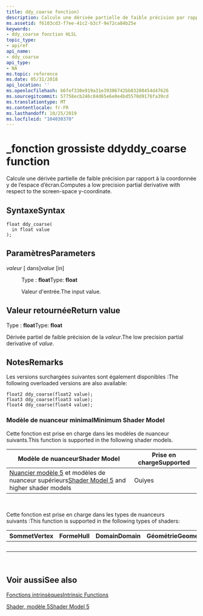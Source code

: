 ```yaml
---
title: ddy_coarse fonction)
description: Calcule une dérivée partielle de faible précision par rapport à la coordonnée y de l’espace d’écran.
ms.assetid: f6103cd3-f7ee-41c2-b3cf-9e72ca84b25e
keywords:
- ddy_coarse fonction HLSL
topic_type:
- apiref
api_name:
- ddy_coarse
api_type:
- NA
ms.topic: reference
ms.date: 05/31/2018
api_location: ''
ms.openlocfilehash: b6fef330e919a31e39306742bb03280454d47626
ms.sourcegitcommit: 57758ecb246c84d65e6e0e4bd5570d9176fa39cd
ms.translationtype: MT
ms.contentlocale: fr-FR
ms.lasthandoff: 10/25/2019
ms.locfileid: "104030370"
---
```

# <a name="ddy_coarse-function"></a><span data-ttu-id="de117-104">\_fonction grossiste ddy</span><span class="sxs-lookup"><span data-stu-id="de117-104">ddy\_coarse function</span></span>

<span data-ttu-id="de117-105">Calcule une dérivée partielle de faible précision par rapport à la coordonnée y de l’espace d’écran.</span><span class="sxs-lookup"><span data-stu-id="de117-105">Computes a low precision partial derivative with respect to the screen-space y-coordinate.</span></span>

## <a name="syntax"></a><span data-ttu-id="de117-106">Syntaxe</span><span class="sxs-lookup"><span data-stu-id="de117-106">Syntax</span></span>

``` syntax
float ddy_coarse(
  in float value
);
```

## <a name="parameters"></a><span data-ttu-id="de117-107">Paramètres</span><span class="sxs-lookup"><span data-stu-id="de117-107">Parameters</span></span>

<dl> <dt>

<span data-ttu-id="de117-108">*valeur* \[ dans\]</span><span class="sxs-lookup"><span data-stu-id="de117-108">*value* \[in\]</span></span>
</dt> <dd>

<span data-ttu-id="de117-109">Type : **float**</span><span class="sxs-lookup"><span data-stu-id="de117-109">Type: **float**</span></span>

<span data-ttu-id="de117-110">Valeur d'entrée.</span><span class="sxs-lookup"><span data-stu-id="de117-110">The input value.</span></span>

</dd> </dl>

## <a name="return-value"></a><span data-ttu-id="de117-111">Valeur retournée</span><span class="sxs-lookup"><span data-stu-id="de117-111">Return value</span></span>

<span data-ttu-id="de117-112">Type : **float**</span><span class="sxs-lookup"><span data-stu-id="de117-112">Type: **float**</span></span>

<span data-ttu-id="de117-113">Dérivée partiel de faible précision de la *valeur*.</span><span class="sxs-lookup"><span data-stu-id="de117-113">The low precision partial derivative of *value*.</span></span>

## <a name="remarks"></a><span data-ttu-id="de117-114">Notes</span><span class="sxs-lookup"><span data-stu-id="de117-114">Remarks</span></span>

<span data-ttu-id="de117-115">Les versions surchargées suivantes sont également disponibles :</span><span class="sxs-lookup"><span data-stu-id="de117-115">The following overloaded versions are also available:</span></span>

``` syntax
float2 ddy_coarse(float2 value);
float3 ddy_coarse(float3 value);
float4 ddy_coarse(float4 value);
```

### <a name="minimum-shader-model"></a><span data-ttu-id="de117-116">Modèle de nuanceur minimal</span><span class="sxs-lookup"><span data-stu-id="de117-116">Minimum Shader Model</span></span>

<span data-ttu-id="de117-117">Cette fonction est prise en charge dans les modèles de nuanceur suivants.</span><span class="sxs-lookup"><span data-stu-id="de117-117">This function is supported in the following shader models.</span></span>



| <span data-ttu-id="de117-118">Modèle de nuanceur</span><span class="sxs-lookup"><span data-stu-id="de117-118">Shader Model</span></span>                                                                | <span data-ttu-id="de117-119">Prise en charge</span><span class="sxs-lookup"><span data-stu-id="de117-119">Supported</span></span> |
|-----------------------------------------------------------------------------|-----------|
| <span data-ttu-id="de117-120">[Nuancier modèle 5](d3d11-graphics-reference-sm5.md) et modèles de nuanceur supérieurs</span><span class="sxs-lookup"><span data-stu-id="de117-120">[Shader Model 5](d3d11-graphics-reference-sm5.md) and higher shader models</span></span> | <span data-ttu-id="de117-121">Oui</span><span class="sxs-lookup"><span data-stu-id="de117-121">yes</span></span>       |



 

<span data-ttu-id="de117-122">Cette fonction est prise en charge dans les types de nuanceurs suivants :</span><span class="sxs-lookup"><span data-stu-id="de117-122">This function is supported in the following types of shaders:</span></span>



| <span data-ttu-id="de117-123">Sommet</span><span class="sxs-lookup"><span data-stu-id="de117-123">Vertex</span></span> | <span data-ttu-id="de117-124">Forme</span><span class="sxs-lookup"><span data-stu-id="de117-124">Hull</span></span> | <span data-ttu-id="de117-125">Domain</span><span class="sxs-lookup"><span data-stu-id="de117-125">Domain</span></span> | <span data-ttu-id="de117-126">Géométrie</span><span class="sxs-lookup"><span data-stu-id="de117-126">Geometry</span></span> | <span data-ttu-id="de117-127">Pixel</span><span class="sxs-lookup"><span data-stu-id="de117-127">Pixel</span></span> | <span data-ttu-id="de117-128">Compute</span><span class="sxs-lookup"><span data-stu-id="de117-128">Compute</span></span> |
|--------|------|--------|----------|-------|---------|
|        |      |        |          | <span data-ttu-id="de117-129">x</span><span class="sxs-lookup"><span data-stu-id="de117-129">x</span></span>     |         |



 

## <a name="see-also"></a><span data-ttu-id="de117-130">Voir aussi</span><span class="sxs-lookup"><span data-stu-id="de117-130">See also</span></span>

<dl> <dt>

[<span data-ttu-id="de117-131">Fonctions intrinsèques</span><span class="sxs-lookup"><span data-stu-id="de117-131">Intrinsic Functions</span></span>](dx-graphics-hlsl-intrinsic-functions.md)
</dt> <dt>

[<span data-ttu-id="de117-132">Shader, modèle 5</span><span class="sxs-lookup"><span data-stu-id="de117-132">Shader Model 5</span></span>](d3d11-graphics-reference-sm5.md)
</dt> </dl>

 

 




